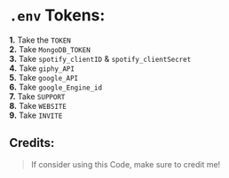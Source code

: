 # `.env` Tokens:
**1.** Take the `TOKEN`<br>
**2.** Take `MongoDB_TOKEN`<br>
**3.** Take `spotify_clientID` & `spotify_clientSecret`<br>
 **4.** Take `giphy_API`<br>
**5.** Take `google_API`<br>
**6.** Take `google_Engine_id`<br>
**7.** Take `SUPPORT`<br>
**8.** Take `WEBSITE`<br>
**9.** Take `INVITE`
## Credits:

> If consider using this Code, make sure to credit me!
